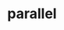 ---
title: "parallel"
layout: cache
categories: [package, develop]
meta: {"compilers": ["gcc@7.3.1", "none"], "num_specs": 12, "num_specs_by_stack": {"aws-isc": 1, "aws-isc-aarch64": 1, "data-vis-sdk": 4, "e4s": 6, "root": 12}, "oss": ["amzn2", "ubuntu20.04", "ubuntu22.04"], "platforms": ["linux"], "stacks": ["aws-isc", "aws-isc-aarch64", "data-vis-sdk", "e4s", "root"], "targets": ["aarch64", "x86_64_v3"], "versions": ["20240822"]}
spec_details: [{"compiler": "none", "hash": "anihbaqew6xbevidj5zhkaws3bilugwa", "os": "ubuntu22.04", "platform": "linux", "size": "-", "stacks": ["e4s", "root"], "target": "x86_64_v3", "variants": ["build_system=autotools"], "versions": ["20240822"]}, {"compiler": "none", "hash": "apzdssg5wgqsldlt3rnmrguze2iqbdei", "os": "ubuntu22.04", "platform": "linux", "size": "-", "stacks": ["e4s", "root"], "target": "x86_64_v3", "variants": ["build_system=autotools"], "versions": ["20240822"]}, {"compiler": "gcc@7.3.1", "hash": "ettiyvnosbuefbn6mrir5gd7ercsyksr", "os": "amzn2", "platform": "linux", "size": "-", "stacks": ["aws-isc-aarch64", "root"], "target": "aarch64", "variants": ["build_system=autotools"], "versions": ["20240822"]}, {"compiler": "gcc@7.3.1", "hash": "modsirxbpfepyyuh5nnv7zjfdoe6cm6d", "os": "amzn2", "platform": "linux", "size": "-", "stacks": ["aws-isc", "root"], "target": "x86_64_v3", "variants": ["build_system=autotools"], "versions": ["20240822"]}, {"compiler": "none", "hash": "p4xq6b7ri3bshtty37nx6n3pgjsvyj4z", "os": "ubuntu22.04", "platform": "linux", "size": "-", "stacks": ["e4s", "root"], "target": "x86_64_v3", "variants": ["build_system=autotools"], "versions": ["20240822"]}, {"compiler": "none", "hash": "qche3afxwljdmnkbq3cgoofrhbibgs37", "os": "ubuntu22.04", "platform": "linux", "size": "-", "stacks": ["e4s", "root"], "target": "x86_64_v3", "variants": ["build_system=autotools"], "versions": ["20240822"]}, {"compiler": "none", "hash": "rb3r2dcou6y4bo2woyoblh7vhoqxtqit", "os": "ubuntu22.04", "platform": "linux", "size": "-", "stacks": ["e4s", "root"], "target": "x86_64_v3", "variants": ["build_system=autotools"], "versions": ["20240822"]}, {"compiler": "none", "hash": "tztilmrrmop5aaiv3dyyccns63jpdxoo", "os": "ubuntu22.04", "platform": "linux", "size": "-", "stacks": ["e4s", "root"], "target": "x86_64_v3", "variants": ["build_system=autotools"], "versions": ["20240822"]}, {"compiler": "none", "hash": "vaspnq2wp6r5jybeescar24dzih3z3iy", "os": "ubuntu20.04", "platform": "linux", "size": "-", "stacks": ["data-vis-sdk", "root"], "target": "x86_64_v3", "variants": ["build_system=autotools"], "versions": ["20240822"]}, {"compiler": "none", "hash": "vudgdyo3fo6tqpha5ztxexcchahrjjgq", "os": "ubuntu20.04", "platform": "linux", "size": "-", "stacks": ["data-vis-sdk", "root"], "target": "x86_64_v3", "variants": ["build_system=autotools"], "versions": ["20240822"]}, {"compiler": "none", "hash": "vvcm6f5n4qbbuxlllytdz56divgfv2gq", "os": "ubuntu20.04", "platform": "linux", "size": "-", "stacks": ["data-vis-sdk", "root"], "target": "x86_64_v3", "variants": ["build_system=autotools"], "versions": ["20240822"]}, {"compiler": "none", "hash": "xw4tavszbis5qqqectn7so47lhoccczx", "os": "ubuntu20.04", "platform": "linux", "size": "-", "stacks": ["data-vis-sdk", "root"], "target": "x86_64_v3", "variants": ["build_system=autotools"], "versions": ["20240822"]}]
---
